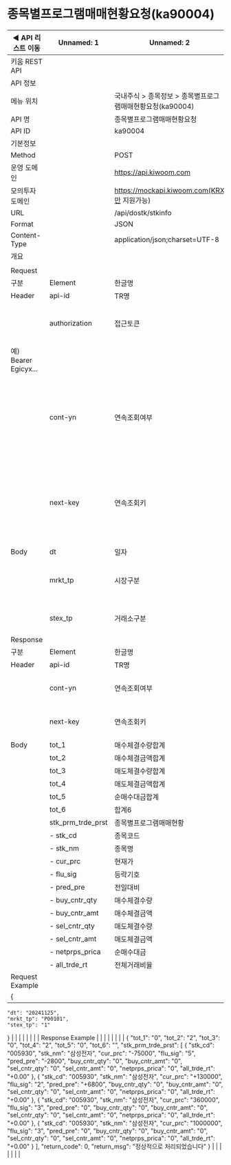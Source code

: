 # 종목별프로그램매매현황요청(ka90004)

| ◀ API 리스트 이동 | Unnamed: 1 | Unnamed: 2 | Unnamed: 3 | Unnamed: 4 | Unnamed: 5 | Unnamed: 6 |
| --- | --- | --- | --- | --- | --- | --- |
| 키움 REST API |  |  |  |  |  |  |
| API 정보 |  |  |  |  |  |  |
| 메뉴 위치 |  | 국내주식 > 종목정보 > 종목별프로그램매매현황요청(ka90004) |  |  |  |  |
| API 명 |  | 종목별프로그램매매현황요청 |  |  |  |  |
| API ID |  | ka90004 |  |  |  |  |
| 기본정보 |  |  |  |  |  |  |
| Method |  | POST |  |  |  |  |
| 운영 도메인 |  | https://api.kiwoom.com |  |  |  |  |
| 모의투자 도메인 |  | https://mockapi.kiwoom.com(KRX만 지원가능) |  |  |  |  |
| URL |  | /api/dostk/stkinfo |  |  |  |  |
| Format |  | JSON |  |  |  |  |
| Content-Type |  | application/json;charset=UTF-8 |  |  |  |  |
| 개요 |  |  |  |  |  |  |
|  |  |  |  |  |  |  |
| Request |  |  |  |  |  |  |
| 구분 | Element | 한글명 | Type | Required | Length | Description |
| Header | api-id | TR명 | String | Y | 10 |  |
|  | authorization | 접근토큰 | String | Y | 1000 | 토큰 지정시 토큰타입("Bearer") 붙혀서 호출 
 예) Bearer Egicyx... |
|  | cont-yn | 연속조회여부 | String | N | 1 | 응답 Header의 연속조회여부값이 Y일 경우 다음데이터 요청시 응답 Header의 cont-yn값 세팅 |
|  | next-key | 연속조회키 | String | N | 50 | 응답 Header의 연속조회여부값이 Y일 경우 다음데이터 요청시 응답 Header의 next-key값 세팅 |
| Body | dt | 일자 | String | Y | 8 | YYYYMMDD  |
|  | mrkt_tp | 시장구분 | String | Y | 10 | P00101:코스피, P10102:코스닥 |
|  | stex_tp | 거래소구분 | String | Y | 1 | 1:KRX, 2:NXT 3.통합 |
| Response |  |  |  |  |  |  |
| 구분 | Element | 한글명 | Type | Required | Length | Description |
| Header | api-id | TR명 | String | Y | 10 |  |
|  | cont-yn | 연속조회여부 | String | N | 1 | 다음 데이터가 있을시 Y값 전달 |
|  | next-key | 연속조회키 | String | N | 50 | 다음 데이터가 있을시 다음 키값 전달 |
| Body | tot_1 | 매수체결수량합계 | String | N | 20 |  |
|  | tot_2 | 매수체결금액합계 | String | N | 20 |  |
|  | tot_3 | 매도체결수량합계 | String | N | 20 |  |
|  | tot_4 | 매도체결금액합계 | String | N | 20 |  |
|  | tot_5 | 순매수대금합계 | String | N | 20 |  |
|  | tot_6 | 합계6 | String | N | 20 |  |
|  | stk_prm_trde_prst | 종목별프로그램매매현황 | LIST | N |  |  |
|  | - stk_cd | 종목코드 | String | N | 20 |  |
|  | - stk_nm | 종목명 | String | N | 40 |  |
|  | - cur_prc | 현재가 | String | N | 20 |  |
|  | - flu_sig | 등락기호 | String | N | 20 |  |
|  | - pred_pre | 전일대비 | String | N | 20 |  |
|  | - buy_cntr_qty | 매수체결수량 | String | N | 20 |  |
|  | - buy_cntr_amt | 매수체결금액 | String | N | 20 |  |
|  | - sel_cntr_qty | 매도체결수량 | String | N | 20 |  |
|  | - sel_cntr_amt | 매도체결금액 | String | N | 20 |  |
|  | - netprps_prica | 순매수대금 | String | N | 20 |  |
|  | - all_trde_rt | 전체거래비율 | String | N | 20 |  |
| Request Example |  |  |  |  |  |  |
| {
    "dt": "20241125",
    "mrkt_tp": "P00101",
    "stex_tp": "1"
} |  |  |  |  |  |  |
| Response Example |  |  |  |  |  |  |
| {
    "tot_1": "0",
    "tot_2": "2",
    "tot_3": "0",
    "tot_4": "2",
    "tot_5": "0",
    "tot_6": "",
    "stk_prm_trde_prst": [
        {
            "stk_cd": "005930",
            "stk_nm": "삼성전자",
            "cur_prc": "-75000",
            "flu_sig": "5",
            "pred_pre": "-2800",
            "buy_cntr_qty": "0",
            "buy_cntr_amt": "0",
            "sel_cntr_qty": "0",
            "sel_cntr_amt": "0",
            "netprps_prica": "0",
            "all_trde_rt": "+0.00"
        },
        {
            "stk_cd": "005930",
            "stk_nm": "삼성전자",
            "cur_prc": "+130000",
            "flu_sig": "2",
            "pred_pre": "+6800",
            "buy_cntr_qty": "0",
            "buy_cntr_amt": "0",
            "sel_cntr_qty": "0",
            "sel_cntr_amt": "0",
            "netprps_prica": "0",
            "all_trde_rt": "+0.00"
        },
        {
            "stk_cd": "005930",
            "stk_nm": "삼성전자",
            "cur_prc": "360000",
            "flu_sig": "3",
            "pred_pre": "0",
            "buy_cntr_qty": "0",
            "buy_cntr_amt": "0",
            "sel_cntr_qty": "0",
            "sel_cntr_amt": "0",
            "netprps_prica": "0",
            "all_trde_rt": "+0.00"
        },
        {
            "stk_cd": "005930",
            "stk_nm": "삼성전자",
            "cur_prc": "1000000",
            "flu_sig": "3",
            "pred_pre": "0",
            "buy_cntr_qty": "0",
            "buy_cntr_amt": "0",
            "sel_cntr_qty": "0",
            "sel_cntr_amt": "0",
            "netprps_prica": "0",
            "all_trde_rt": "+0.00"
        }
    ],
    "return_code": 0,
    "return_msg": "정상적으로 처리되었습니다"
} |  |  |  |  |  |  |
